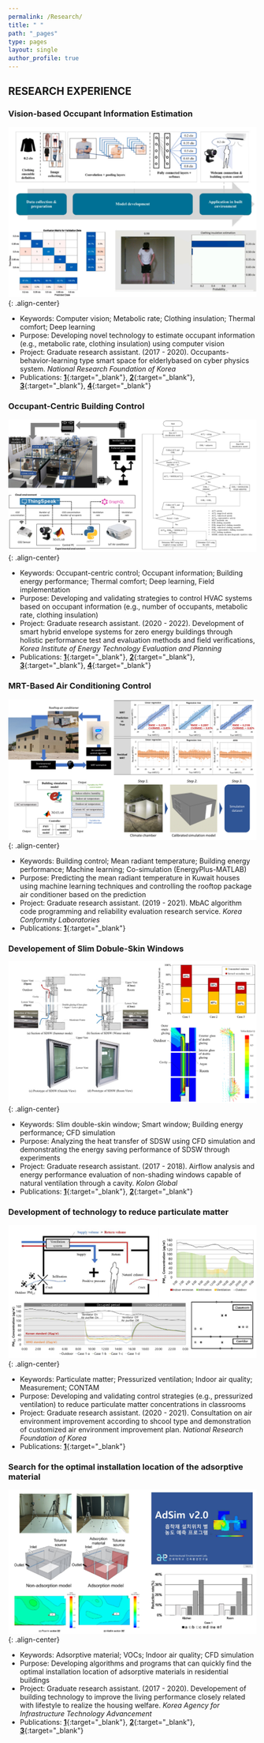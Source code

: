 ```yaml
---
permalink: /Research/
title: " "
path: "_pages"
type: pages
layout: single
author_profile: true
---
```

## RESEARCH EXPERIENCE
### Vision-based Occupant Information Estimation 
![이미지 alt](/assets/images/Vision.jpg)
{: .align-center}   
* Keywords: Computer vision; Metabolic rate; Clothing insulation; Thermal comfort; Deep learning
* Purpose: Developing novel technology to estimate occupant information (e.g., metabolic rate, clothing insulation) using computer vision
* Project: Graduate research assistant. (2017 - 2020). Occupants-behavior-learning type smart space for elderlybased on cyber physics system. _National Research Foundation of Korea_  
* Publications: [__1__](https://www.sciencedirect.com/science/article/pii/S0360132321004388){:target="_blank"}, [__2__](https://www.mdpi.com/2071-1050/11/20/5702){:target="_blank"}, [__3__](https://www.mdpi.com/2073-4433/11/1/106){:target="_blank"}, [__4__](https://link.springer.com/article/10.1007/s12273-020-0707-1){:target="_blank"}   

### Occupant-Centric Building Control
![이미지 alt](/assets/images/OCC.jpg)
{: .align-center}   
* Keywords: Occupant-centric control; Occupant information; Building energy performance; Thermal comfort; Deep learning, Field implementation
* Purpose: Developing and validating strategies to control HVAC systems based on occupant information (e.g., number of occupants, metabolic rate, clothing insulation)
* Project: Graduate research assistant. (2020 - 2022). Development of smart hybrid envelope systems for zero energy buildings through holistic performance test and evaluation methods and field verifications, _Korea Institute of Energy Technology Evaluation and Planning_   
* Publications: [__1__](https://www.sciencedirect.com/science/article/pii/S0360132322007272){:target="_blank"}, [__2__](https://www.sciencedirect.com/science/article/pii/S0360132322007272){:target="_blank"}, [__3__](https://www.sciencedirect.com/science/article/pii/S0378778821006733){:target="_blank"}, [__4__](https://www.sciencedirect.com/science/article/pii/S0360132321004662){:target="_blank"}   

### MRT-Based Air Conditioning Control
![이미지 alt](/assets/images/Kuwait.jpg)
{: .align-center}   
* Keywords: Building control; Mean radiant temperature; Building energy performance; Machine learning; Co-simulation (EnergyPlus-MATLAB)
* Purpose: Predicting the mean radiant temperature in Kuwait houses using machine learning techniques and controlling the rooftop package air conditioner based on the prediction
* Project: Graduate research assistant. (2019 - 2021). MbAC algorithm code programming and reliability evaluation research service. _Korea Conformity Laboratories_  
* Publications: [__1__](https://www.sciencedirect.com/science/article/pii/S036013232100754X){:target="_blank"}

### Developement of Slim Dobule-Skin Windows
![이미지 alt](/assets/images/SDSW.jpg)
{: .align-center}   
* Keywords: Slim double-skin window; Smart window; Building energy performance; CFD simulation    
* Purpose: Analyzing the heat transfer of SDSW using CFD simulation and demonstrating the energy saving performance of SDSW through experiments   
* Project: Graduate research assistant. (2017 - 2018). Airflow analysis and energy performance evaluation of non-shading windows capable of natural ventilation through a cavity. _Kolon Global_   
* Publications: [__1__](https://www.sciencedirect.com/science/article/pii/S1359431119311081){:target="_blank"}, [__2__](https://www.sciencedirect.com/science/article/pii/S0378778821009658){:target="_blank"}   

### Development of technology to reduce particulate matter
![이미지 alt](/assets/images/PM.jpg)
{: .align-center}   
* Keywords: Particulate matter; Pressurized ventilation; Indoor air quality; Measurement; CONTAM   
* Purpose: Developing and validating control strategies (e.g., pressurized ventilation) to reduce particulate matter concentrations in classrooms
* Project: Graduate research assistant. (2020 - 2021). Consultation on air environment improvement according to shcool type and demonstration of customized air environment improvement plan. _National Research Foundation of Korea_
* Publications: [__1__](http://koreascience.or.kr/article/JAKO202029462558662.page){:target="_blank"}

### Search for the optimal installation location of the adsorptive material
![이미지 alt](/assets/images/IAQ.jpg)
{: .align-center}   
* Keywords: Adsorptive material; VOCs; Indoor air quality; CFD simulation   
* Purpose: Developing algorithms and programs that can quickly find the optimal installation location of adsorptive materials in residential buildings
* Project: Graduate research assistant. (2017 - 2020). Developement of building technology to improve the living performance closely related with lifestyle to realize the housing welfare. _Korea Agency for Infrastructure Technology Advancement_ 
* Publications: [__1__](http://www.kieae.kr/_PR/view/?aidx=26336&bidx=2476){:target="_blank"}, [__2__](https://link.springer.com/article/10.1007/s12273-019-0550-4){:target="_blank"}, [__3__](https://koreascience.kr/article/JAKO201732663239337.page){:target="_blank"}
